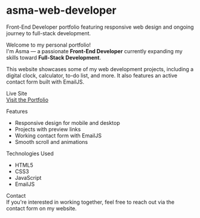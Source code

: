 # asma-web-developer

Front-End Developer portfolio featuring responsive web design and ongoing journey to full-stack development.

Welcome to my personal portfolio!  
I'm Asma — a passionate **Front-End Developer** currently expanding my skills toward **Full-Stack Development**.

This website showcases some of my web development projects, including a digital clock, calculator, to-do list, and more. It also features an active contact form built with EmailJS.

Live Site  
[Visit the Portfolio](https://AsmaAnwar05.github.io/asma-web-developer)

Features  
- Responsive design for mobile and desktop  
- Projects with preview links  
- Working contact form with EmailJS  
- Smooth scroll and animations  

Technologies Used  
- HTML5  
- CSS3  
- JavaScript  
- EmailJS  

Contact  
If you're interested in working together, feel free to reach out via the contact form on my website.

